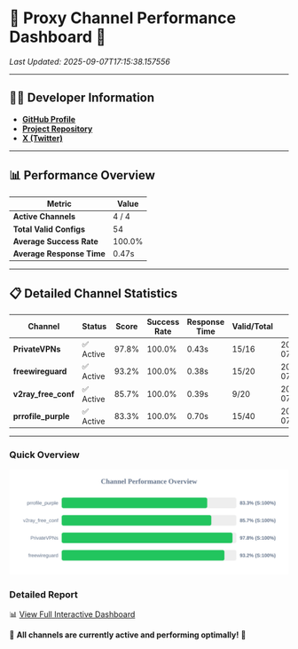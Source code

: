 # 🌟 Proxy Channel Performance Dashboard 🌟

_Last Updated: 2025-09-07T17:15:38.157556_

---

## 👩‍💻 Developer Information

- **[GitHub Profile](https://github.com/4n0nymou3)**  
- **[Project Repository](https://github.com/4n0nymou3/multi-proxy-config-fetcher)**  
- **[X (Twitter)](https://x.com/4n0nymou3)**  

---

## 📊 Performance Overview

| Metric                | Value       |
|-----------------------|-------------|
| **Active Channels**   | 4 / 4       |
| **Total Valid Configs** | 54          |
| **Average Success Rate** | 100.0%      |
| **Average Response Time** | 0.47s       |

---

## 📋 Detailed Channel Statistics

| Channel          | Status     | Score  | Success Rate | Response Time | Valid/Total | Last Success               |
|------------------|------------|--------|--------------|---------------|-------------|----------------------------|
| **PrivateVPNs**  | ✅ Active  | 97.8%  | 100.0% | 0.43s         | 15/16       | 2025-09-07T17:15:37.749042 |
| **freewireguard**  | ✅ Active  | 93.2%  | 100.0% | 0.38s         | 15/20       | 2025-09-07T17:15:38.155780 |
| **v2ray_free_conf**  | ✅ Active  | 85.7%  | 100.0% | 0.39s         | 9/20       | 2025-09-07T17:15:37.279713 |
| **prrofile_purple**  | ✅ Active  | 83.3%  | 100.0% | 0.70s         | 15/40       | 2025-09-07T17:15:36.788623 |

---

### Quick Overview
<div align="center">
  <a href="https://raw.githubusercontent.com/nullluser/NullRepo/refs/heads/main/assets/channel_stats_chart.svg">
    <img src="https://raw.githubusercontent.com/nullluser/NullRepo/refs/heads/main/assets/channel_stats_chart.svg" alt="Source Performance Statistics" width="800">
  </a>
</div>

### Detailed Report
📊 [View Full Interactive Dashboard](https://htmlpreview.github.io/?https://github.com/nullluser/NullRepo/blob/main/assets/performance_report.html)

🎉 **All channels are currently active and performing optimally!** 🎉

